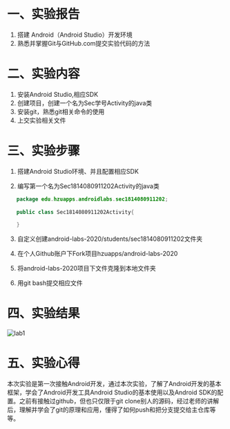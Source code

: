# 一、实验报告

1. 搭建 Android（Android Studio）开发环境
2. 熟悉并掌握Git与GitHub.com提交实验代码的方法

# 二、实验内容

1. 安装Android Studio,相应SDK
2. 创建项目，创建一个名为Sec学号Activity的java类
3. 安装git，熟悉git相关命令的使用
4. 上交实验相关文件  

# 三、实验步骤

1. 搭建Android Studio环境、并且配置相应SDK

2. 编写第一个名为Sec1814080911202Activity的java类
```java
   package edu.hzuapps.androidlabs.sec1814080911202;
   
   public class Sec1814080911202Activity{
   	
   }

```

3. 自定义创建android-labs-2020/students/sec1814080911202文件夹

4. 在个人Github账户下Fork项目hzuapps/android-labs-2020

5. 将android-labs-2020项目下文件克隆到本地文件夹

6. 用git bash提交相应文件

# 四、实验结果

![lab1](https://raw.githubusercontent.com/l1nzsec/android-labs-2020/master/students/sec1814080911202/lab1.jpg)

# 五、实验心得

本次实验是第一次接触Android开发，通过本次实验，了解了Android开发的基本框架，学会了Android开发工具Android Studio的基本使用以及Android SDK的配置。之前有接触过github，但也只仅限于git clone别人的源码，经过老师的讲解后，理解并学会了git的原理和应用，懂得了如何push和把分支提交给主仓库等等。
